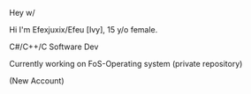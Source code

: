 Hey w/

Hi I'm Efexjuxix/Efeu [Ivy], 15 y/o female.

C#/C++/C Software Dev

Currently working on FoS-Operating system (private repository)

(New Account)


<!---
Efexjuxix/Efexjuxix is a ✨ special ✨ repository because its `README.md` (this file) appears on your GitHub profile.
You can click the Preview link to take a look at your changes.
--->
